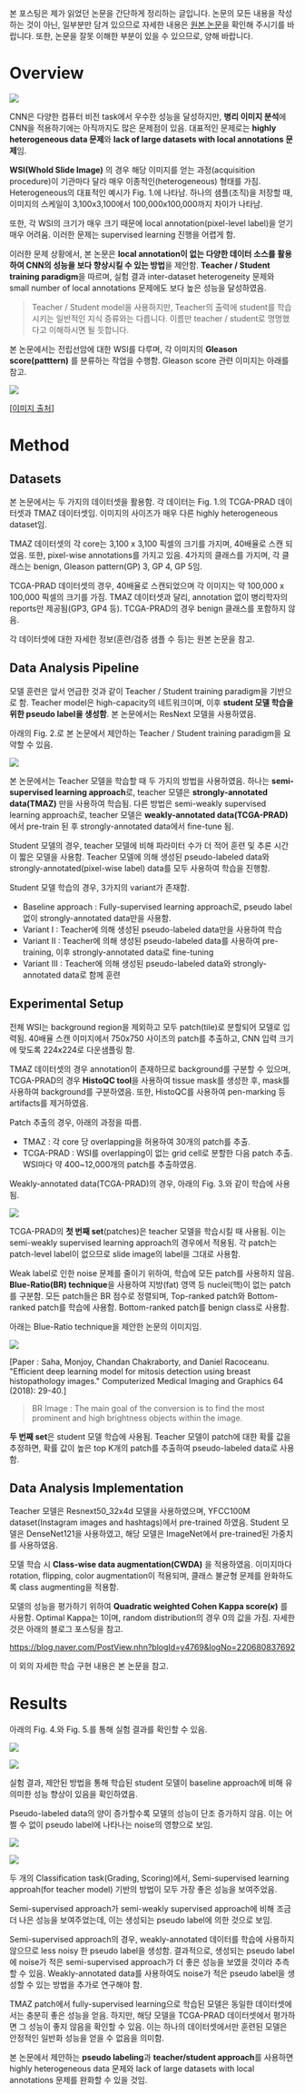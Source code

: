 
본 포스팅은 제가 읽었던 논문을 간단하게 정리하는 글입니다. 논문의 모든 내용을 작성하는 것이 아닌, 일부분만 담겨 있으므로 자세한 내용은 [원본 논문](https://www.sciencedirect.com/science/article/pii/S1361841521002115?ref=pdf_download&fr=RR-2&rr=863268ea79b93103)을 확인해 주시기를 바랍니다. 또한, 논문을 잘못 이해한 부분이 있을 수 있으므로, 양해 바랍니다.

# Overview

![](https://velog.velcdn.com/images/kyyle/post/8e0218bc-7d0c-4fbb-979a-7b5c021e39df/image.png)

CNN은 다양한 컴퓨터 비전 task에서 우수한 성능을 달성하지만, **병리 이미지 분석**에 CNN을 적용하기에는 아직까지도 많은 문제점이 있음. 대표적인 문제로는 **highly heterogeneous data 문제**와 **lack of large datasets with local annotations 문제**임. 

**WSI(Whold Slide Image)** 의 경우 해당 이미지를 얻는 과정(acquisition procedure)이 기관마다 달라 매우 이종적인(heterogeneous) 형태를 가짐.  Heterogeneous의 대표적인 예시가 Fig. 1.에 나타남. 하나의 샘플(조직)을 저장할 때, 이미지의 스케일이 3,100x3,100에서 100,000x100,000까지 차이가 나타남. 

또한, 각 WSI의 크기가 매우 크기 때문에 local annotation(pixel-level label)을 얻기 매우 어려움. 이러한 문제는 supervised learning 진행을 어렵게 함. 

이러한 문제 상황에서, 본 논문은 **local annotation이 없는 다양한 데이터 소스를 활용하여 CNN의 성능을 보다 향상시킬 수 있는 방법**을 제안함. **Teacher / Student training paradigm**을 따르며, 실험 결과 inter-dataset heterogeneity 문제와 small number of local annotations 문제에도 보다 높은 성능을 달성하였음. 

> Teacher / Student model을 사용하지만, Teacher의 출력에 student를 학습시키는 일반적인 지식 증류와는 다릅니다. 이름만 teacher / student로 명명했다고 이해하시면 될 듯합니다. 

본 논문에서는 전립선암에 대한 WSI를 다루며, 각 이미지의 **Gleason score(patttern)** 를 분류하는 작업을 수행함. Gleason score 관련 이미지는 아래를 참고.

![](https://velog.velcdn.com/images/kyyle/post/b7aab08e-e5f9-4999-b97b-2798cb809dc4/image.png)

[[이미지 출처](https://en.wikipedia.org/wiki/Gleason_grading_system)]

# Method

## Datasets

본 논문에서는 두 가지의 데이터셋을 활용함. 각 데이터는 Fig. 1.의 TCGA-PRAD 데이터셋과 TMAZ 데이터셋임. 이미지의 사이즈가 매우 다른 highly heterogeneous dataset임.

TMAZ 데이터셋의 각 core는 3,100 x 3,100 픽셀의 크기를 가지며, 40배율로 스캔 되었음. 또한, pixel-wise annotations를 가지고 있음. 4가지의 클래스를 가지며, 각 클래스는 benign, Gleason pattern(GP) 3, GP 4, GP 5임.

TCGA-PRAD 데이터셋의 경우, 40배율로 스캔되었으며 각 이미지는 약 100,000 x 100,000 픽셀의 크기를 가짐. TMAZ 데이터셋과 달리, annotation 없이 병리학자의 reports만 제공됨(GP3, GP4 등). TCGA-PRAD의 경우 benign 클래스를 포함하지 않음. 

각 데이터셋에 대한 자세한 정보(훈련/검증 샘플 수 등)는 원본 논문을 참고.

## Data Analysis Pipeline

모델 훈련은 앞서 언급한 것과 같이 Teacher / Student training paradigm을 기반으로 함. Teacher model은 high-capacity의 네트워크이며, 이후 **student 모델 학습을 위한 pseudo label을 생성함**. 본 논문에서는 ResNext 모델을 사용하였음. 

아래의 Fig. 2.로 본 논문에서 제안하는 Teacher / Student training paradigm을 요약할 수 있음.

![](https://velog.velcdn.com/images/kyyle/post/3f7e8eac-1267-4cad-9ccb-43644e77c0fe/image.png)

본 논문에서는 Teacher 모델을 학습할 때 두 가지의 방법을 사용하였음. 하나는 **semi-supervised learning approach**로, teacher 모델은 **strongly-annotated data(TMAZ)** 만을 사용하여 학습됨. 다른 방법은 semi-weakly supervised learning approach로, teacher 모델은 **weakly-annotated data(TCGA-PRAD)** 에서 pre-train 된 후 strongly-annotated data에서 fine-tune 됨. 

Student 모델의 경우, teacher 모델에 비해 파라미터 수가 더 적어 훈련 및 추론 시간이 짧은 모델을 사용함. Teacher 모델에 의해 생성된 pseudo-labeled data와 strongly-annotated(pixel-wise label) data를 모두 사용하여 학습을 진행함. 

Student 모델 학습의 경우, 3가지의 variant가 존재함. 

- Baseline approach : Fully-supervised learning approach로, pseudo label 없이 strongly-annotated data만을 사용함.
- Variant I : Teacher에 의해 생성된 pseudo-labeled data만을 사용하여 학습
- Variant II : Teacher에 의해 생성된 pseudo-labeled data를 사용하여 pre-training, 이후 strongly-annotated data로 fine-tuning
- Variant III : Teacher에 의해 생성된 pseudo-labeled data와 strongly-annotated data로 함께 훈련

## Experimental Setup

전체 WSI는 background region을 제외하고 모두 patch(tile)로 분할되어 모델로 입력됨. 40배율 스캔 이미지에서 750x750 사이즈의 patch를 추출하고, CNN 입력 크기에 맞도록 224x224로 다운샘플링 함.

TMAZ 데이터셋의 경우 annotation이 존재하므로 background를 구분할 수 있으며, TCGA-PRAD의 경우 **HistoQC tool**을 사용하여 tissue mask를 생성한 후, mask를 사용하여 background를 구분하였음. 또한, HistoQC를 사용하여 pen-marking 등 artifacts를 제거하였음. 

Patch 추출의 경우, 아래의 과정을 따름.

- TMAZ : 각 core 당 overlapping을 허용하여 30개의 patch를 추출.
- TCGA-PRAD : WSI를 overlapping이 없는 grid cell로 분할한 다음 patch 추출. WSI마다 약 400~12,000개의 patch를 추출하였음.

Weakly-annotated data(TCGA-PRAD)의 경우, 아래의 Fig. 3.와 같이 학습에 사용됨.

![](https://velog.velcdn.com/images/kyyle/post/bb5a4774-56e3-4c21-a909-ecab25abc95a/image.png)

TCGA-PRAD의 **첫 번째 set**(patches)은 teacher 모델을 학습시킬 때 사용됨. 이는 semi-weakly supervised learning approach의 경우에서 적용됨. 각 patch는 patch-level label이 없으므로 slide image의 label을 그대로 사용함. 

Weak label로 인한 noise 문제를 줄이기 위하여, 학습에 모든 patch를 사용하지 않음. **Blue-Ratio(BR) technique**을 사용하여 지방(fat) 영역 등 nuclei(핵)이 없는 patch를 구분함. 모든 patch들은 BR 점수로 정렬되며, Top-ranked patch와 Bottom-ranked patch를 학습에 사용함. Bottom-ranked patch를 benign class로 사용함. 

아래는 Blue-Ratio technique을 제안한 논문의 이미지임. 

![](https://velog.velcdn.com/images/kyyle/post/29cd209b-621f-4185-a323-67e0277819b5/image.png)

[Paper : Saha, Monjoy, Chandan Chakraborty, and Daniel Racoceanu. "Efficient deep learning model for mitosis detection using breast histopathology images." Computerized Medical Imaging and Graphics 64 (2018): 29-40.]

> BR Image : The main goal of the conversion is to find the most prominent and high brightness objects within the image.

**두 번째 set**은 student 모델 학습에 사용됨. Teacher 모델이 patch에 대한 확률 값을 추정하면, 확률 값이 높은 top K개의 patch를 추출하여 pseudo-labeled data로 사용함.

## Data Analysis Implementation

Teacher 모델은 Resnext50_32x4d 모델을 사용하였으며, YFCC100M dataset(Instagram images and hashtags)에서 pre-trained 하였음. Student 모델은 DenseNet121을 사용하였고, 해당 모델은 ImageNet에서 pre-trained된 가중치를 사용하였음. 

모델 학습 시 **Class-wise data augmentation(CWDA)** 을 적용하였음. 이미지마다 rotation, flipping, color augmentation이 적용되며, 클래스 불균형 문제를 완화하도록 class augmenting을 적용함. 

모델의 성능을 평가하기 위하여 **Quadratic weighted Cohen Kappa score($\kappa$)** 를 사용함. Optimal Kappa는 1이며, random distribution의 경우 0의 값을 가짐. 자세한 것은 아래의 블로그 포스팅을 참고.

https://blog.naver.com/PostView.nhn?blogId=y4769&logNo=220680837692

이 외의 자세한 학습 구현 내용은 본 논문을 참고.

# Results

아래의 Fig. 4.와 Fig. 5.를 통해 실험 결과를 확인할 수 있음.

![](https://velog.velcdn.com/images/kyyle/post/c6185830-ea14-4a59-a760-74dbe6571c58/image.png)

![](https://velog.velcdn.com/images/kyyle/post/c3dabbb4-b3e8-4c26-a4ad-7894495be76d/image.png)

실험 결과, 제안된 방법을 통해 학습된 student 모델이 baseline approach에 비해 유의미한 성능 향상이 있음을 확인하였음. 

Pseudo-labeled data의 양이 증가할수록 모델의 성능이 단조 증가하지 않음. 이는 어쩔 수 없이 pseudo label에 나타나는 noise의 영향으로 보임.

![](https://velog.velcdn.com/images/kyyle/post/681cb718-0f0e-4781-9070-ac5034d315e2/image.png)

![](https://velog.velcdn.com/images/kyyle/post/71705621-38f3-401b-94df-e08d31a3041b/image.png)

두 개의 Classification task(Grading, Scoring)에서, Semi-supervised learning approah(for teacher model) 기반의 방법이 모두 가장 좋은 성능을 보여주었음. 

Semi-supervised approach가 semi-weakly supervised approach에 비해 조금 더 나은 성능을 보여주었는데, 이는 생성되는 pseudo label에 의한 것으로 보임. 

Semi-supervised approach의 경우, weakly-annotated 데이터를 학습에 사용하지 않으므로 less noisy 한 pseudo label을 생성함. 결과적으로, 생성되는 pseudo label에 noise가 적은 semi-supervised approach가 더 좋은 성능을 보였을 것이라 추측할 수 있음. Weakly-annotated data를 사용하여도 noise가 적은 pseudo label을 생성할 수 있는 방법을 추가로 연구해야 함. 

TMAZ patch에서 fully-supervised learning으로 학습된 모델은 동일한 데이터셋에서는 충분히 좋은 성능을 얻음. 하지만, 해당 모델을 TCGA-PRAD 데이터셋에서 평가하면 그 성능이 좋지 않음을 확인할 수 있음. 이는 하나의 데이터셋에서만 훈련된 모델은 안정적인 일반화 성능을 얻을 수 없음을 의미함. 

본 논문에서 제안하는 **pseudo labeling**과 **teacher/student approach**를 사용하면 highly heterogeneous data 문제와 lack of large datasets with local annotations 문제를 완화할 수 있을 것임.
